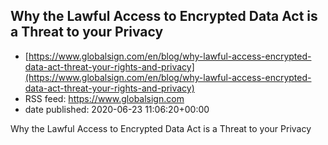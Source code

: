 ## Why the Lawful Access to Encrypted Data Act is a Threat to your Privacy
 - [https://www.globalsign.com/en/blog/why-lawful-access-encrypted-data-act-threat-your-rights-and-privacy](https://www.globalsign.com/en/blog/why-lawful-access-encrypted-data-act-threat-your-rights-and-privacy)
 - RSS feed: https://www.globalsign.com
 - date published: 2020-06-23 11:06:20+00:00

Why the Lawful Access to Encrypted Data Act is a Threat to your Privacy

